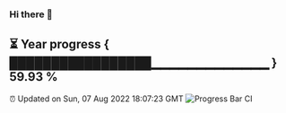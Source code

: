 ### Hi there 👋
⏳ Year progress { █████████████████▁▁▁▁▁▁▁▁▁▁▁▁▁ } 59.93 %
---
⏰ Updated on Sun, 07 Aug 2022 18:07:23 GMT
![Progress Bar CI](https://github.com/Moyi321/Moyi321/workflows/Progress%20Bar%20CI/badge.svg)
